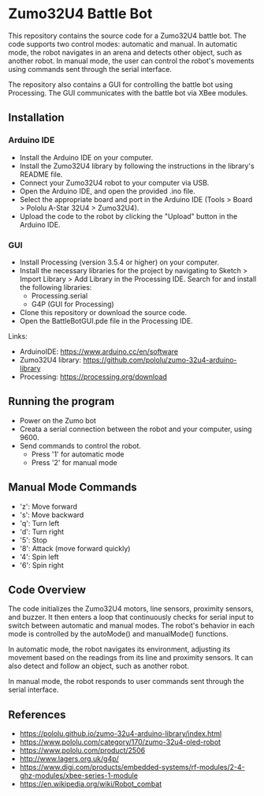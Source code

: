 # Zumo32U4 Battle Bot

This repository contains the source code for a Zumo32U4 battle bot. The code supports two control modes: automatic and manual. In automatic mode, the robot navigates in an arena and detects other object, such as another robot. In manual mode, the user can control the robot's movements using commands sent through the serial interface.

The repository also contains a GUI for controlling the battle bot using Processing. The GUI communicates with the battle bot via XBee modules.

## Installation
### Arduino IDE

* Install the Arduino IDE on your computer.
* Install the Zumo32U4 library by following the instructions in the library's README file.
* Connect your Zumo32U4 robot to your computer via USB.
* Open the Arduino IDE, and open the provided .ino file.
* Select the appropriate board and port in the Arduino IDE (Tools > Board > Pololu A-Star 32U4 > Zumo32U4).
* Upload the code to the robot by clicking the "Upload" button in the Arduino IDE.

### GUI
* Install Processing (version 3.5.4 or higher) on your computer.
* Install the necessary libraries for the project by navigating to Sketch > Import Library > Add Library in the Processing IDE. Search for and install the following libraries:
  * Processing.serial
  * G4P (GUI for Processing)
* Clone this repository or download the source code.
* Open the BattleBotGUI.pde file in the Processing IDE.

Links:
* ArduinoIDE: https://www.arduino.cc/en/software
* Zumo32U4 library: https://github.com/pololu/zumo-32u4-arduino-library
* Processing: https://processing.org/download

## Running the program
* Power on the Zumo bot
* Creata a serial connection between the robot and your computer, using 9600.
* Send commands to control the robot.
  * Press '1' for automatic mode
  * Press '2' for manual mode

## Manual Mode Commands

* 'z': Move forward
* 's': Move backward
* 'q': Turn left
* 'd': Turn right
* '5': Stop
* '8': Attack (move forward quickly)
* '4': Spin left
* '6': Spin right

## Code Overview

The code initializes the Zumo32U4 motors, line sensors, proximity sensors, and buzzer. It then enters a loop that continuously checks for serial input to switch between automatic and manual modes. The robot's behavior in each mode is controlled by the autoMode() and manualMode() functions.

In automatic mode, the robot navigates its environment, adjusting its movement based on the readings from its line and proximity sensors. It can also detect and follow an object, such as another robot.

In manual mode, the robot responds to user commands sent through the serial interface.

## References
* https://pololu.github.io/zumo-32u4-arduino-library/index.html
* https://www.pololu.com/category/170/zumo-32u4-oled-robot
* https://www.pololu.com/product/2506
* http://www.lagers.org.uk/g4p/
* https://www.digi.com/products/embedded-systems/rf-modules/2-4-ghz-modules/xbee-series-1-module
* https://en.wikipedia.org/wiki/Robot_combat


